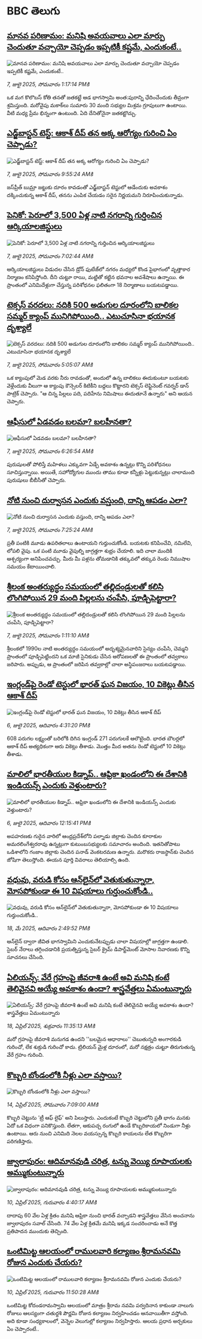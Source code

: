 # BBC తెలుగు## [మానవ పరిణామం: మనిషి అవయవాలు ఎలా మార్పు చెందుతూ వచ్చాయో  చెప్పడం ఇప్పటికీ కష్టమే, ఎందుకంటే..](https://www.bbc.com/telugu/articles/c4gew90ejyjo?at_campaign=githubrss)![మానవ పరిణామం: మనిషి అవయవాలు ఎలా మార్పు చెందుతూ వచ్చాయో  చెప్పడం ఇప్పటికీ కష్టమే, ఎందుకంటే..](https://ichef.bbci.co.uk/ace/ws/240/cpsprodpb/ca99/live/5cbecac0-5b34-11f0-960d-e9f1088a89fe.jpg)_7, జులై 2025, సోమవారం 1:17:14 PMకి_ఒక మగ కొలొబస్ కోతి తనతో జతకట్టే ఆడ భాగస్వామి అంత:పురాన్ని ఛేదించేందుకు తీవ్రంగా శ్రమిస్తుంది. మరోవైపు మకాక్‌లు సుమారు 30 మంది సభ్యుల మిశ్రమ గ్రూపులుగా ఉంటాయి. వీటి మధ్య ప్రేమ భిన్నంగా ఉంటుంది. ఏది దేనితోనైనా జతకట్టొచ్చు.## [ఎడ్జ్‌బాస్టన్ టెస్ట్: ఆకాశ్ దీప్ తన అక్క  ఆరోగ్యం గురించి ఏం చెప్పాడు?](https://www.bbc.com/telugu/articles/cvgnrxyg2gzo?at_campaign=githubrss)![ఎడ్జ్‌బాస్టన్ టెస్ట్: ఆకాశ్ దీప్ తన అక్క  ఆరోగ్యం గురించి ఏం చెప్పాడు?](https://ichef.bbci.co.uk/ace/ws/240/cpsprodpb/f865/live/0d6181e0-5b0a-11f0-b56a-237813d71985.jpg)_7, జులై 2025, సోమవారం 9:55:24 AMకి_జస్‌ప్రీత్ బుమ్రా జట్టుకు దూరం కావడంతో ఎడ్జ్‌బాస్టన్ టెస్టులో ఆడేందుకు అవకాశం దక్కించుకున్న ఆకాశ్ దీప్, తనను ఎంపిక చేయడం సరైన నిర్ణయమని నిరూపించుకున్నాడు.## [పెనికో: పెరూలో 3,500 ఏళ్ల నాటి నగరాన్ని గుర్తించిన ఆర్కియాలజిస్టులు](https://www.bbc.com/telugu/articles/cr5vz411gjvo?at_campaign=githubrss)![పెనికో: పెరూలో 3,500 ఏళ్ల నాటి నగరాన్ని గుర్తించిన ఆర్కియాలజిస్టులు](https://ichef.bbci.co.uk/ace/ws/240/cpsprodpb/4e09/live/c9a00ed0-5af6-11f0-b5c5-012c5796682d.jpg)_7, జులై 2025, సోమవారం 7:02:44 AMకి_ఆర్కియాలజిస్టులు విడుదల చేసిన డ్రోన్ ఫుటేజ్‌లో నగరం మధ్యలో కొండ పైభాగంలో వృత్తాకార నిర్మాణం కనిపిస్తోంది.  దీని చుట్టూ రాయి, మట్టితో కట్టిన భవనాల అవశేషాలు ఉన్నాయి.
ఈ ప్రాంతంలో ఎనిమిదేళ్లుగా చేస్తున్న పరిశోధనల ఫలితంగా 18 నిర్మాణాలు బయటపడ్డాయి.## [టెక్సస్ వరదలు: నదికి 500 అడుగుల దూరంలోని బాలికల సమ్మర్ క్యాంప్ మునిగిపోయింది.. ఎటుచూసినా భయానక దృశ్యాలే](https://www.bbc.com/telugu/articles/cj3r85n802vo?at_campaign=githubrss)![టెక్సస్ వరదలు: నదికి 500 అడుగుల దూరంలోని బాలికల సమ్మర్ క్యాంప్ మునిగిపోయింది.. ఎటుచూసినా భయానక దృశ్యాలే](https://ichef.bbci.co.uk/ace/ws/240/cpsprodpb/94dd/live/45bcd4f0-5ae1-11f0-a40e-a1af2950b220.jpg)_7, జులై 2025, సోమవారం 5:05:07 AMకి_ఒక క్యాంపులో మెడ వరకు నీరు రావడంతో, అందులో ఉన్న బాలికలు ఈదుకుంటూ బయటకు వెళ్లేందుకు వీలుగా ఆ క్యాంపు కౌన్సెలర్ కిటికీని బద్దలు కొట్టారని టెక్సస్ లెఫ్టినెంట్ గవర్నర్ డాన్ పాట్రిక్ చెప్పారు.
"ఆ చిన్న పిల్లలు పది, పదిహేను నిమిషాలు ఈదుతూనే ఉన్నారు" అని ఆయన చెప్పారు.## [ఆఫీసులో ఏడవడం బలమా? బలహీనతా?](https://www.bbc.com/telugu/articles/c07dmy1105xo?at_campaign=githubrss)![ఆఫీసులో ఏడవడం బలమా? బలహీనతా?](https://ichef.bbci.co.uk/ace/ws/240/cpsprodpb/dfcf/live/ca497830-5a88-11f0-b5c5-012c5796682d.jpg)_7, జులై 2025, సోమవారం 6:26:54 AMకి_పురుషులతో పోలిస్తే మహిళలు ఎక్కువగా ఏడ్చే అవకాశం ఉన్నట్లు కొన్ని పరిశోధనలు సూచిస్తున్నాయి. అయితే, సహోద్యోగుల ముందు తాము కూడా కన్నీళ్లు పెట్టుకున్నట్లు చాలామంది పురుషులు బీబీసీతో చెప్పారు.## [నోటి నుంచి దుర్వాసన ఎందుకు వస్తుంది, దాన్ని ఆపడం ఎలా?](https://www.bbc.com/telugu/articles/c80pg021zxyo?at_campaign=githubrss)![నోటి నుంచి దుర్వాసన ఎందుకు వస్తుంది, దాన్ని ఆపడం ఎలా?](https://ichef.bbci.co.uk/ace/ws/240/cpsprodpb/1975/live/f2d63c10-5836-11f0-af0c-b19c75e243db.jpg)_7, జులై 2025, సోమవారం 7:25:24 AMకి_ప్రతీ పంటికి మూడు ఉపరితలాలు ఉంటాయని గుర్తుంచుకోండి.  బయటకు కనిపించేవి, నమిలేవి, లోపలి వైపు.  ఒక పంటి మూడు వైపుల్ని జాగ్రత్తగా శుభ్రం చేయాలి.  ఇది చాలా మందికి ఆశ్చర్యంగా అనిపించవచ్చు.  మీరు మీ పళ్లను తోమడానికి తక్కువలో తక్కువ  రెండు నిముషాల సమయం కేటాయించాలి.## [శ్రీలంక అంతర్యుద్ధం సమయంలో తల్లిదండ్రులతో కలిసి లొంగిపోయిన 29 మంది పిల్లలను చంపేసి, పూడ్చిపెట్టారా?](https://www.bbc.com/telugu/articles/cx20ld25gggo?at_campaign=githubrss)![శ్రీలంక అంతర్యుద్ధం సమయంలో తల్లిదండ్రులతో కలిసి లొంగిపోయిన 29 మంది పిల్లలను చంపేసి, పూడ్చిపెట్టారా?](https://ichef.bbci.co.uk/ace/ws/240/cpsprodpb/a398/live/faf63130-5a74-11f0-b5c5-012c5796682d.jpg)_7, జులై 2025, సోమవారం 1:11:10 AMకి_శ్రీలంకలో 1990ల నాటి అంతర్యుద్ధం సమయంలో అదృశ్యమైనవారిని సైన్యం చంపేసి, చెమ్మని ప్రాంతంలో పూడ్చిపెట్టిందని ఒక మాజీ సైనికుడు చేసిన ఆరోపణలతో ఈ ప్రాంతంలో తవ్వకాలు జరిపారు. అప్పుడు, ఆ ప్రాంతంలో జరిపిన తవ్వకాల్లో చాలా అస్థిపంజరాలు బయటపడ్డాయి.## [ఇంగ్లండ్‌‌పై రెండో టెస్టులో భారత్ ఘన విజయం, 10 వికెట్లు తీసిన ఆకాశ్ దీప్](https://www.bbc.com/telugu/articles/cx2vn19z222o?at_campaign=githubrss)![ఇంగ్లండ్‌‌పై రెండో టెస్టులో భారత్ ఘన విజయం, 10 వికెట్లు తీసిన ఆకాశ్ దీప్](https://ichef.bbci.co.uk/ace/ws/240/cpsprodpb/e238/live/2043ff10-5a86-11f0-bbc9-6308966b6c56.jpg)_6, జులై 2025, ఆదివారం 4:31:20 PMకి_608 పరుగల లక్ష్యంతో బరిలోకి దిగిన ఇంగ్లండ్ 271 పరుగులకే ఆలౌటైంది. భారత బౌలర్లలో ఆకాశ్ దీప్ అత్యధికంగా ఆరు వికెట్లు తీశాడు. మొత్తం మీద అతను రెండో టెస్టులో 10 వికెట్లు తీశాడు.## [మాలిలో భారతీయుల కిడ్నాప్.. ఆఫ్రికా ఖండంలోని ఈ దేశానికి ఇండియన్స్ ఎందుకు వెళ్తుంటారు?](https://www.bbc.com/telugu/articles/cnvmeg4ze16o?at_campaign=githubrss)![మాలిలో భారతీయుల కిడ్నాప్.. ఆఫ్రికా ఖండంలోని ఈ దేశానికి ఇండియన్స్ ఎందుకు వెళ్తుంటారు?](https://ichef.bbci.co.uk/ace/ws/240/cpsprodpb/1d00/live/2884faa0-5a5c-11f0-8ff4-7f51ebdc4d29.jpg)_6, జులై 2025, ఆదివారం 12:15:41 PMకి_అపహరణకు గురైన వారిలో ఆంధ్రప్రదేశ్‌లోని పల్నాడు జిల్లాకు చెందిన కూరాకుల అమరలింగేశ్వరరావు ఉన్నట్లుగా కుటుంబసభ్యులకు సమాచారం అందింది. ఇతనితోపాటు ఒడిశాలోని గంజాం జిల్లాకు చెందిన పనాడ్ వెంకటరమణ ఉన్నారు. మరొకరు రాజస్థాన్‌కు చెందిన జోషిగా తెలుస్తోంది. ఈయన పూర్తి వివరాలు తెలియాల్సి ఉంది.## [వధువు, వరుడి కోసం ఆన్‌లైన్‌లో వెతుకుతున్నారా, మోసపోకుండా ఈ 10 విషయాలు గుర్తుంచుకోండి..](https://www.bbc.com/telugu/articles/c5yrny82136o?at_campaign=githubrss)![వధువు, వరుడి కోసం ఆన్‌లైన్‌లో వెతుకుతున్నారా, మోసపోకుండా ఈ 10 విషయాలు గుర్తుంచుకోండి..](https://ichef.bbci.co.uk/ace/ws/240/cpsprodpb/74cc/live/3f04f8a0-28fe-11f0-8c66-ebf25fc2cfef.jpg)_18, మే 2025, ఆదివారం 2:49:52 PMకి_ఆన్‌లైన్ ద్వారా జీవిత భాగస్వామిని ఎంచుకునేటప్పుడు చాలా విషయాల్లో జాగ్రత్తగా ఉండాలి. సైబర్ నేరాలు తగ్గించడానికి ప్రయత్నిస్తున్న సైబర్ క్రైమ్ డిపార్ట్‌మెంట్ మోసాల నివారణకు కొన్ని సూచనలు చేసింది.## [ఏలియన్స్: వేరే గ్రహంపై జీవరాశి ఉంటే అవి మనిషి కంటే తెలివైనవి అయ్యే అవకాశం ఉందా? శాస్త్రవేత్తలు ఏమంటున్నారు](https://www.bbc.com/telugu/articles/cn7xelz1r85o?at_campaign=githubrss)![ఏలియన్స్: వేరే గ్రహంపై జీవరాశి ఉంటే అవి మనిషి కంటే తెలివైనవి అయ్యే అవకాశం ఉందా? శాస్త్రవేత్తలు ఏమంటున్నారు](https://ichef.bbci.co.uk/ace/ws/240/cpsprodpb/b07b/live/a29a56f0-1b9b-11f0-a455-cf1d5f751d2f.png)_18, ఏప్రిల్ 2025, శుక్రవారం 11:35:13 AMకి_మరో గ్రహంపై జీవరాశి మనుగడ ఉందని ''బలమైన ఆధారాలు'' చెబుతున్నది అంగారకుడి గురించో, లేక శుక్రుడి గురించో కాదు. ట్రిలియన్ మైళ్ల దూరంలో, మరో నక్షత్రం చుట్టూ తిరుగుతున్న వేరే గ్రహం గురించి.## [కొబ్బరి బోండంలోకి నీళ్లు ఎలా వస్తాయి?](https://www.bbc.com/telugu/articles/czjn4mzxxy8o?at_campaign=githubrss)![కొబ్బరి బోండంలోకి నీళ్లు ఎలా వస్తాయి?](https://ichef.bbci.co.uk/ace/ws/240/cpsprodpb/46c5/live/684a55e0-18fd-11f0-8b11-7756b7b808cc.jpg)_14, ఏప్రిల్ 2025, సోమవారం 7:09:00 AMకి_కొబ్బరి చెట్టును 'ట్రీ ఆఫ్ లైఫ్' అని పిలుస్తారు. ఎందుకంటే కొబ్బరి చెట్టులోని ప్రతీ భాగం మనకు ఏదో ఒక విధంగా పనికొస్తుంది. లేతగా, ఆకుపచ్చ రంగులో ఉండే కొబ్బరికాయలో నిండుగా నీళ్లు ఉంటాయి. ఆరు నుంచి ఎనిమిది నెలల వయస్సున్న కొబ్బరి కాయలను లేత కొబ్బరిగా పరిగణిస్తారు.## [జ్వాలాపురం: ఆదిమానవుడి చరిత్ర, టన్ను వెయ్యి రూపాయలకు అమ్ముకుంటున్నారు ](https://www.bbc.com/telugu/articles/creqqnwdd5qo?at_campaign=githubrss)![జ్వాలాపురం: ఆదిమానవుడి చరిత్ర, టన్ను వెయ్యి రూపాయలకు అమ్ముకుంటున్నారు ](https://ichef.bbci.co.uk/ace/ws/240/cpsprodpb/765e/live/b472e2d0-15b4-11f0-842b-a7355694993d.jpg)_10, ఏప్రిల్ 2025, గురువారం 4:40:17 AMకి_దాదాపు 60 వేల ఏళ్ల క్రితం మనిషి ఆఫ్రికా నుంచి భారత్ వచ్చాడని శాస్త్రవేత్తలు వేసిన అంచనాను జ్వాలాపురం సవాల్ చేసింది. 74 వేల ఏళ్ల క్రితమే మనిషి ఇక్కడ సంచరించాడు అనే కొత్త ప్రతిపాదన ముందుకు తెచ్చింది.## [ఒంటిమిట్ట ఆలయంలో రాములవారి కల్యాణం శ్రీరామనవమి రోజున ఎందుకు చేయరు?](https://www.bbc.com/telugu/articles/ce822j5e465o?at_campaign=githubrss)![ఒంటిమిట్ట ఆలయంలో రాములవారి కల్యాణం శ్రీరామనవమి రోజున ఎందుకు చేయరు?](https://ichef.bbci.co.uk/ace/ws/240/cpsprodpb/fed5/live/25534d40-1601-11f0-b58a-6113af226972.jpg)_10, ఏప్రిల్ 2025, గురువారం 11:50:28 AMకి_ఒంటిమిట్ట కోదండరామస్వామి ఆలయంలో మాత్రం శ్రీరామ నవమి పర్వదినాన కాకుండా నాలుగు రోజులు ఆలస్యంగా చతుర్దశి పౌర్ణమి రోజున కల్యాణం నిర్వహించడం ఆనవాయితీగా వస్తోంది. అది కూడా సంధ్యకాలంలో, వెన్నెల వెలుగుల్లో కల్యాణం నిర్వహిస్తారు. ఆలయ ప్రధాన అర్చకులు ఏం చెప్పారంటే..